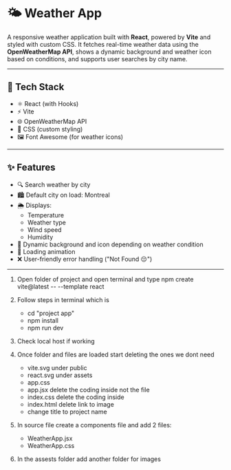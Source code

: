 # 🌤️ Weather App

A responsive weather application built with **React**, powered by **Vite** and styled with custom CSS. It fetches real-time weather data using the **OpenWeatherMap API**, shows a dynamic background and weather icon based on conditions, and supports user searches by city name.

---

## 🔧 Tech Stack

- ⚛️ React (with Hooks)
- ⚡ Vite
- 🌐 OpenWeatherMap API
- 🎨 CSS (custom styling)
- 🖼️ Font Awesome (for weather icons)

---

## ✨ Features

- 🔍 Search weather by city
- 🏙️ Default city on load: Montreal
- 🌦️ Displays:
  - Temperature
  - Weather type
  - Wind speed
  - Humidity
- 🌈 Dynamic background and icon depending on weather condition
- 🔄 Loading animation
- ❌ User-friendly error handling ("Not Found 😔")

---

1. Open folder of project and open terminal and type npm create vite@latest -- --template react
2. Follow steps in terminal which is
   - cd "project app"
   - npm install
   - npm run dev
3. Check local host if working
4. Once folder and files are loaded start deleting the ones we dont need
   - vite.svg under public
   - react.svg under assets
   - app.css
   - app.jsx delete the coding inside not the file
   - index.css delete the coding inside
   - index.html delete link to image
   - change title to project name

5. In source file create a components file and add 2 files:
   - WeatherApp.jsx
   - WeatherApp.css

6. In the assests folder add another folder for images

